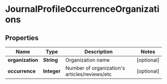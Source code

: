 

# JournalProfileOccurrenceOrganizations


## Properties

Name | Type | Description | Notes
------------ | ------------- | ------------- | -------------
**organization** | **String** | Organization name |  [optional]
**occurrence** | **Integer** | Number of organization&#39;s articles/reviews/etc |  [optional]



